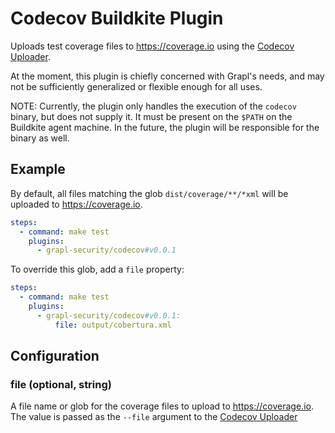 # Codecov Buildkite Plugin

Uploads test coverage files to https://coverage.io using the [Codecov
Uploader][uploader].

At the moment, this plugin is chiefly concerned with Grapl's needs,
and may not be sufficiently generalized or flexible enough for all
uses.

NOTE: Currently, the plugin only handles the execution of the
`codecov` binary, but does not supply it. It must be present on the
`$PATH` on the Buildkite agent machine. In the future, the plugin will
be responsible for the binary as well.

## Example

By default, all files matching the glob `dist/coverage/**/*xml` will
be uploaded to https://coverage.io.

```yml
steps:
  - command: make test
    plugins:
      - grapl-security/codecov#v0.0.1
```

To override this glob, add a `file` property:

```yml
steps:
  - command: make test
    plugins:
      - grapl-security/codecov#v0.0.1:
          file: output/cobertura.xml
```

## Configuration

### file (optional, string)

A file name or glob for the coverage files to upload to
https://coverage.io. The value is passed as the `--file` argument to
the [Codecov Uploader][uploader]


[uploader]: https://github.com/codecov/uploader
